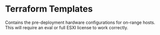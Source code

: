 # Terraform Templates

Contains the pre-deployment hardware configurations
for on-range hosts. This will require an eval or full
ESXI license to work correctly.
